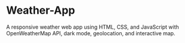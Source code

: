 # Weather-App
A responsive weather web app using HTML, CSS, and JavaScript with OpenWeatherMap API, dark mode, geolocation, and interactive map.
